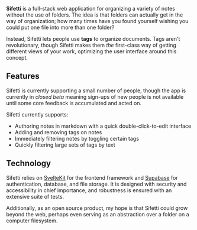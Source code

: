 **Sifetti** is a full-stack web application for organizing a variety of notes without the use of folders. The idea is that folders can actually get in the way of organization; how many times have you found yourself wishing you could put one file into more than one folder?

Instead, Sifetti lets people use **tags** to organize documents. Tags aren't revolutionary, though Sifetti makes them _the_ first-class way of getting different views of your work, optimizing the user interface around this concept.

## Features

Sifetti is currently supporting a small number of people, though the app is currently in _closed beta_ meaning sign-ups of new people is not available until some core feedback is accumulated and acted on.

Sifetti currently supports:

* Authoring notes in markdown with a quick double-click-to-edit interface
* Adding and removing tags on notes
* Immediately filtering notes by toggling certain tags
* Quickly filtering large sets of tags by text

## Technology

Sifetti relies on [SvelteKit](https://kit.svelte.dev/) for the frontend framework and [Supabase](https://supabase.com/) for authentication, database, and file storage. It is designed with security and accessibility in chief importance, and robustness is ensured with an extensive suite of tests.

Additionally, as an open source product, my hope is that Sifetti could grow beyond the web, perhaps even serving as an abstraction over a folder on a computer filesystem.
